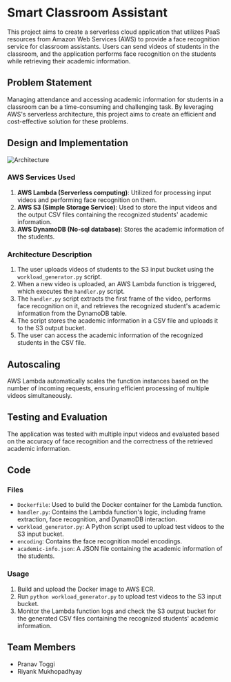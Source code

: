 # Smart Classroom Assistant

This project aims to create a serverless cloud application that utilizes PaaS resources from Amazon Web Services (AWS) to provide a face recognition service for classroom assistants. Users can send videos of students in the classroom, and the application performs face recognition on the students while retrieving their academic information.

## Problem Statement

Managing attendance and accessing academic information for students in a classroom can be a time-consuming and challenging task. By leveraging AWS's serverless architecture, this project aims to create an efficient and cost-effective solution for these problems.

## Design and Implementation

![Architecture](architecture.png)

### AWS Services Used

1. **AWS Lambda (Serverless computing)**: Utilized for processing input videos and performing face recognition on them.
2. **AWS S3 (Simple Storage Service)**: Used to store the input videos and the output CSV files containing the recognized students' academic information.
3. **AWS DynamoDB (No-sql database)**: Stores the academic information of the students.

### Architecture Description

1. The user uploads videos of students to the S3 input bucket using the `workload_generator.py` script.
2. When a new video is uploaded, an AWS Lambda function is triggered, which executes the `handler.py` script.
3. The `handler.py` script extracts the first frame of the video, performs face recognition on it, and retrieves the recognized student's academic information from the DynamoDB table.
4. The script stores the academic information in a CSV file and uploads it to the S3 output bucket.
5. The user can access the academic information of the recognized students in the CSV file.

## Autoscaling

AWS Lambda automatically scales the function instances based on the number of incoming requests, ensuring efficient processing of multiple videos simultaneously.

## Testing and Evaluation

The application was tested with multiple input videos and evaluated based on the accuracy of face recognition and the correctness of the retrieved academic information.

## Code

### Files

- `Dockerfile`: Used to build the Docker container for the Lambda function.
- `handler.py`: Contains the Lambda function's logic, including frame extraction, face recognition, and DynamoDB interaction.
- `workload_generator.py`: A Python script used to upload test videos to the S3 input bucket.
- `encoding`: Contains the face recognition model encodings.
- `academic-info.json`: A JSON file containing the academic information of the students.

### Usage

1. Build and upload the Docker image to AWS ECR.
2. Run `python workload_generator.py` to upload test videos to the S3 input bucket.
3. Monitor the Lambda function logs and check the S3 output bucket for the generated CSV files containing the recognized students' academic information.

## Team Members

- Pranav Toggi
- Riyank Mukhopadhyay